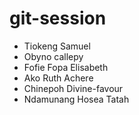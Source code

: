# git-session

- Tiokeng Samuel
- Obyno callepy
- Fofie Fopa Elisabeth
-  Ako Ruth Achere
- Chinepoh Divine-favour
- Ndamunang Hosea Tatah

